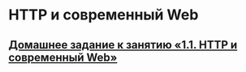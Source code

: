 # HTTP и современный Web
## [Домашнее задание к занятию «1.1. HTTP и современный Web»](https://github.com/netology-code/jspr-homeworks/blob/master/01_web/README.md)
